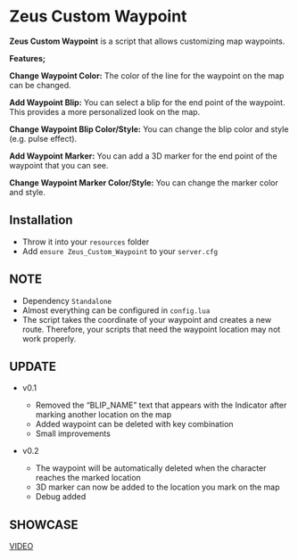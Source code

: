 # Zeus Custom Waypoint
**Zeus Custom Waypoint** is a script that allows customizing map waypoints.

**Features;**

**Change Waypoint Color:** The color of the line for the waypoint on the map can be changed.

**Add Waypoint Blip:** You can select a blip for the end point of the waypoint. This provides a more personalized look on the map.

**Change Waypoint Blip Color/Style:** You can change the blip color and style (e.g. pulse effect).

**Add Waypoint Marker:** You can add a 3D marker for the end point of the waypoint that you can see.

**Change Waypoint Marker Color/Style:** You can change the marker color and style.

## Installation
- Throw it into your `resources` folder
- Add `ensure Zeus_Custom_Waypoint` to your `server.cfg`

## NOTE
- Dependency `Standalone`
- Almost everything can be configured in `config.lua`
- The script takes the coordinate of your waypoint and creates a new route. Therefore, your scripts that need the waypoint location may not work properly.

## UPDATE
- v0.1
    - Removed the “BLIP_NAME” text that appears with the Indicator after marking another location on the map
    - Added waypoint can be deleted with key combination
    - Small improvements
  
- v0.2
    - The waypoint will be automatically deleted when the character reaches the marked location
    - 3D marker can now be added to the location you mark on the map
    - Debug added

## SHOWCASE

[VIDEO](https://youtu.be/LZuCqHCqu0Q)
